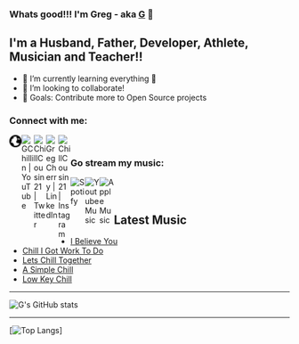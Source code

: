 ### Whats good!!! I'm Greg - aka [G][website] 👋

## I'm a Husband, Father, Developer, Athlete, Musician and Teacher!!

- 🌱 I’m currently learning everything 🤣
- 👯 I’m looking to collaborate!
- 🥅 Goals: Contribute more to Open Source projects

### Connect with me:

[<img align="left" alt="https://www.solidfoundationprep.org/" width="22px" src="https://raw.githubusercontent.com/iconic/open-iconic/master/svg/globe.svg" />][website]
[<img align="left" alt="GChillin | YouTube" width="22px" src="https://cdn.jsdelivr.net/npm/simple-icons@v3/icons/twitch.svg" />][twitch]
[<img align="left" alt="ChillCousin21 | Twitter" width="22px" src="https://cdn.jsdelivr.net/npm/simple-icons@v3/icons/twitter.svg" />][twitter]
[<img align="left" alt="Greg Cherry | LinkedIn" width="22px" src="https://cdn.jsdelivr.net/npm/simple-icons@v3/icons/linkedin.svg" />][linkedin]
[<img align="left" alt="ChillCousin21 | Instagram" width="22px" src="https://cdn.jsdelivr.net/npm/simple-icons@v3/icons/instagram.svg" />][instagram]

<br />

### Go stream my music:

[<img align="left" alt="Spotify" width="26px" src="https://cdn.jsdelivr.net/npm/simple-icons@3.13.0/icons/spotify.svg" />][spotify]
[<img align="left" alt="Youtube Music" width="26px" src="https://cdn.jsdelivr.net/npm/simple-icons@3.13.0/icons/youtubemusic.svg" />][youtubemusic]
[<img align="left" alt="Apple Music" width="26px" src="https://cdn.jsdelivr.net/npm/simple-icons@3.13.0/icons/applemusic.svg" />][applemusic]


<br />
<br />

## Latest Music
<!-- YOUTUBE:START -->
- [I Believe You](https://www.youtube.com/watch?v=ylAKGIlCSqA)
- [Chill I Got Work To Do](https://www.youtube.com/watch?v=KV1MMFrPdDg)
- [Lets Chill Together](https://www.youtube.com/watch?v=QXCI727s8Is)
- [A Simple Chill](https://www.youtube.com/watch?v=Ejx3LLpYYLI)
- [Low Key Chill](https://www.youtube.com/watch?v=rUDZFMcaqc8)
<!-- YOUTUBE:END -->

---
![G's GitHub stats](https://github-readme-stats.vercel.app/api?username=GCherry&count_private=true&show_icons=true)

---
[![Top Langs](https://github-readme-stats.vercel.app/api/top-langs/?username=GCherry&layout=compact)]


[website]: https://www.solidfoundationprep.org/
[twitter]: https://twitter.com/ChillCousin21
[twitch]: https://www.twitch.tv/gchillin
[instagram]: https://www.instagram.com/chillcousin21/
[linkedin]: https://www.linkedin.com/in/greg-cherry-2868ba45/

[spotify]: https://open.spotify.com/artist/3lSzsZVm6iN6WzUK9yXhso?si=HnmcgfyFTO6sbdAEEx3PHw&dl_branch=1
[youtubemusic]: https://music.youtube.com/channel/UCDu4u4WPNfmYVCf0OdgJ_WQ
[applemusic]: https://music.apple.com/us/artist/chillcousin/1496608633

